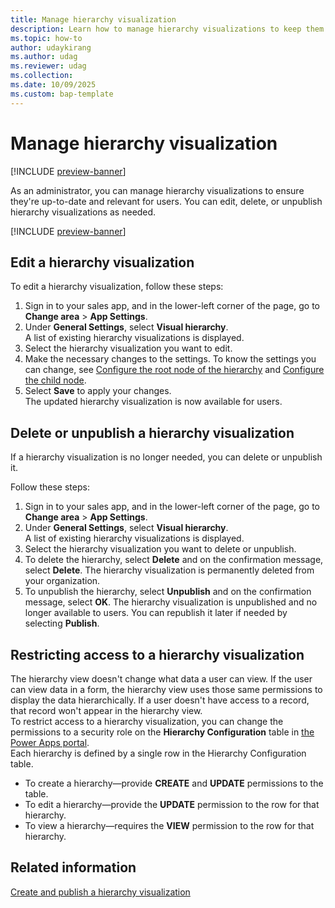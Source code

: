 ```yaml
---
title: Manage hierarchy visualization
description: Learn how to manage hierarchy visualizations to keep them relevant and useful for users.
ms.topic: how-to
author: udaykirang
ms.author: udag
ms.reviewer: udag
ms.collection: 
ms.date: 10/09/2025
ms.custom: bap-template 
---
```


# Manage hierarchy visualization

[!INCLUDE [preview-banner](~/../shared-content/shared/preview-includes/preview-banner.md)]

As an administrator, you can manage hierarchy visualizations to ensure they're up-to-date and relevant for users. You can edit, delete, or unpublish hierarchy visualizations as needed.

[!INCLUDE [preview-banner](~/../shared-content/shared/preview-includes/preview-note-d365.md)]

## Edit a hierarchy visualization

To edit a hierarchy visualization, follow these steps:

1. Sign in to your sales app, and in the lower-left corner of the page, go to **Change area** > **App Settings**.  
1. Under **General Settings**, select **Visual hierarchy**.  
    A list of existing hierarchy visualizations is displayed.  
1. Select the hierarchy visualization you want to edit.
1. Make the necessary changes to the settings. To know the settings you can change, see [Configure the root node of the hierarchy](create-activate-hierarchy-visualizations.md#configure-the-root-node-of-the-hierarchy) and [Configure the child node](create-activate-hierarchy-visualizations.md#configure-the-child-node).  
1. Select **Save** to apply your changes.  
    The updated hierarchy visualization is now available for users.  

## Delete or unpublish a hierarchy visualization

If a hierarchy visualization is no longer needed, you can delete or unpublish it.

Follow these steps:

1. Sign in to your sales app, and in the lower-left corner of the page, go to **Change area** > **App Settings**.  
1. Under **General Settings**, select **Visual hierarchy**.  
    A list of existing hierarchy visualizations is displayed.  
1. Select the hierarchy visualization you want to delete or unpublish.
1. To delete the hierarchy, select **Delete** and on the confirmation message, select **Delete**.
    The hierarchy visualization is permanently deleted from your organization.  
1. To unpublish the hierarchy, select **Unpublish** and on the confirmation message, select **OK**.
    The hierarchy visualization is unpublished and no longer available to users. You can republish it later if needed by selecting **Publish**.  

## Restricting access to a hierarchy visualization

The hierarchy view doesn't change what data a user can view. If the user can view data in a form, the hierarchy view uses those same permissions to display the data hierarchically. If a user doesn't have access to a record, that record won't appear in the hierarchy view.  
To restrict access to a hierarchy visualization, you can change the permissions to a security role on the **Hierarchy Configuration** table in [the Power Apps portal](https://make.powerapps.com/).  
Each hierarchy is defined by a single row in the Hierarchy Configuration table.  
- To create a hierarchy&mdash;provide **CREATE** and **UPDATE** permissions to the table.  
- To edit a hierarchy&mdash;provide the **UPDATE** permission to the row for that hierarchy.  
- To view a hierarchy&mdash;requires the **VIEW** permission to the row for that hierarchy.  

## Related information

[Create and publish a hierarchy visualization](create-activate-hierarchy-visualizations.md)  